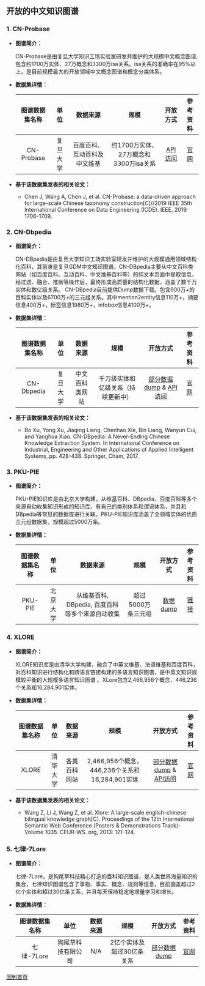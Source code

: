 &nbsp;
## 开放的中文知识图谱
### 1. CN-Probase
- <strong> 图谱简介： </strong>
    
    CN-Probase是由复旦大学知识工场实验室研发并维护的大规模中文概念图谱,包含约1700万实体、27万概念和3300万isa关系。isa关系的准确率在95%以上，是目前规模最大的开放领域中文概念图谱和概念分类体系。
- <strong> 数据集详情：</strong>

    |  图谱数据集名称 | 单位 | 数据来源 | 规模 | 开放方式 | 参考资料 |
    | :---: | :---:| :---: | :---: | :---: | :---: |
    | CN-Probase | 复旦大学 | 百度百科、互动百科及中文维基 | 约1700万实体、27万概念和3300万isa关系 | [API访问](http://kw.fudan.edu.cn/apis/cnprobase/) | [官网](http://kw.fudan.edu.cn/cnprobase/intro/)|

 - <strong> 基于该数据集发表的相关论文：</strong>
 
    - Chen J, Wang A, Chen J, et al. CN-Probase: a data-driven approach for large-scale Chinese taxonomy construction[C]//2019 IEEE 35th International Conference on Data Engineering (ICDE). IEEE, 2019: 1706-1709.

### 2. CN-Dbpedia
- <strong> 图谱简介： </strong>

    CN-DBpedia是由复旦大学知识工场实验室研发并维护的大规模通用领域结构化百科，其前身是复旦GDM中文知识图谱。CN-DBpedia主要从中文百科类网站（如百度百科、互动百科、中文维基百科等）的纯文本页面中提取信息，经过滤、融合、推断等操作后，最终形成高质量的结构化数据，涵盖了数千万实体和数亿级关系。
CN-DBpedia目前提供Dump数据下载。包含900万+的百科实体以及6700万+的三元组关系。其中mention2entity信息110万+，摘要信息400万+，标签信息1980万+，infobox信息4100万+。
- <strong> 数据集详情：</strong>

    |  图谱数据集名称 | 单位 | 数据来源 | 规模 | 开放方式 | 参考资料 |
    | :---: | :---:| :---: | :---: | :---: | :---: |
    | CN-Dbpedia   | 复旦大学 |   中文百科类网站   | 千万级实体和亿级关系（持续更新中）|[部分数据dump](http://kw.fudan.edu.cn/cndbpedia/download/) & [API访问](http://kw.fudan.edu.cn/apis/cndbpedia/) |[官网](http://kw.fudan.edu.cn/cndbpedia/intro/)|

 - <strong> 基于该数据集发表的相关论文：</strong>
 
    - Bo Xu, Yong Xu, Jiaqing Liang, Chenhao Xie, Bin Liang, Wanyun Cui, and Yanghua Xiao. CN-DBpedia: A Never-Ending Chinese Knowledge Extraction System. In International Conference on Industrial, Engineering and Other Applications of Applied Intelligent Systems, pp. 428-438. Springer, Cham, 2017.

### 3. PKU-PIE 
- <strong> 图谱简介： </strong>

    PKU-PIE知识库是由北京大学构建，从维基百科、DBpedia、百度百科等多个来源自动收集知识形成的知识库，有自己的类别体系和谓词体系，并且和DBpedia等常见的数据库进行关联。PKU-PIE知识库涵盖了全领域实体的优质三元组数据集，规模超过5000万条。
- <strong> 数据集详情：</strong>

    |  图谱数据集名称 | 单位 | 数据来源 | 规模 | 开放方式 | 参考资料 |
    | :---: | :---:| :---: | :---: | :---: | :---: |
    | PKU-PIE   | 北京大学 |   从维基百科, DBpedia, 百度百科等多个来源自动收集 |超过5000万条三元组|[数据dump](http://openkg.cn/dataset/pku-pie) |[链接](http://openkg.cn/dataset/pku-pie)|

### 4. XLORE 
- <strong> 图谱简介： </strong>

    XLORE知识库是由清华大学构建，融合了中英文维基、法语维基和百度百科，对百科知识进行结构化和跨语言链接构建的多语言知识图谱，是中英文知识规模较平衡的大规模多语言知识图谱 。XLore包含2,466,956个概念，446,236个关系和16,284,901实体。
- <strong> 数据集详情：</strong>
    
    |  图谱数据集名称 | 单位 | 数据来源 | 规模 | 开放方式 | 参考资料 |
    | :---: | :---:| :---: | :---: | :---: | :---: |
    | XLORE | 清华大学 |  各类百科网站 |2,466,956个概念，446,236个关系和16,284,901实体| [部分数据dump](https://xlore.org/download.html) & [API访问](https://xloreapi.docs.apiary.io/#) |[官网](http://xlore.org)|

 - <strong> 基于该数据集发表的相关论文：</strong>
 
    - Wang Z, Li J, Wang Z, et al. Xlore: A large-scale english-chinese bilingual knowledge graph[C]. Proceedings of the 12th International Semantic Web Conference (Posters & Demonstrations Track)-Volume 1035. CEUR-WS. org, 2013: 121-124.


### 5. 七律-7Lore
- <strong> 图谱简介： </strong>

    七律-7Lore，是狗尾草科技精心打造的百科知识图谱，是人类世界海量知识的集合，七律知识图谱包含了事物、事实、概念、规则等信息，目前涵盖超过2亿个实体和超过30亿条关系，并且每天保持稳定地增量学习和增长。

- <strong> 数据集详情：</strong>

     |  图谱数据集名称 | 单位 | 数据来源 | 规模 | 开放方式 | 参考资料 |
    | :---: | :---:| :---: | :---: | :---: | :---: |
    | 七律-7Lore| 狗尾草科技有限公司 |   N/A |2亿个实体及超过30亿条关系 |[部分数据dump](http://www.openkg.cn/dataset/7lore) |[官网](https://ai.gowild.cn/kg)|


[回到首页](/dataset.md)

